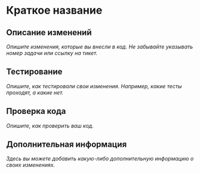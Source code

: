 # Краткое название

## Описание изменений

_Опишите изменения, которые вы внесли в код. Не забывайте указывать номер задачи или ссылку на тикет._


## Тестирование

_Опишите, как тестировали свои изменения. Например, какие тесты проходят, а какие нет._

## Проверка кода

_Опишите, как проверить ваш код._

## Дополнительная информация

_Здесь вы можете добавить какую-либо дополнительную информацию о своих изменениях._
